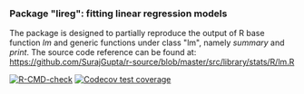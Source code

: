 ### Package "lireg": fitting linear regression models

The package is designed to partially reproduce the output of R base function *lm* and generic functions under class "lm", namely *summary* and *print*. The source code reference can be found at:
<https://github.com/SurajGupta/r-source/blob/master/src/library/stats/R/lm.R>

<!-- badges: start -->
[![R-CMD-check](https://github.com/dqiaoran/lireg/actions/workflows/R-CMD-check.yaml/badge.svg)](https://github.com/dqiaoran/lireg/actions/workflows/R-CMD-check.yaml) 
[![Codecov test coverage](https://codecov.io/gh/dqiaoran/lireg/branch/main/graph/badge.svg)](https://app.codecov.io/gh/dqiaoran/lireg?branch=main)
<!-- badges: end -->
